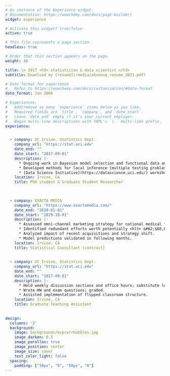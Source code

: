 ```yaml
---
# An instance of the Experience widget.
# Documentation: https://wowchemy.com/docs/page-builder/
widget: experience

# Activate this widget? true/false
active: true

# This file represents a page section.
headless: true

# Order that this section appears on the page.
weight: 40

title: \> 2017 <h3> statistician & data scientist </h3>
subtitle: Download my [resumé](/media/akseong_resume_2021.pdf) 

# Date format for experience
#   Refer to https://wowchemy.com/docs/customization/#date-format
date_format: Jan 2006

# Experiences.
#   Add/remove as many `experience` items below as you like.
#   Required fields are `title`, `company`, and `date_start`.
#   Leave `date_end` empty if it's your current employer.
#   Begin multi-line descriptions with YAML's `|-` multi-line prefix.
experience:


  - company: UC Irvine, Statistics Dept.
    company_url: "https://stat.uci.edu"
    date_end: ""
    date_start: "2017-09-01"
    description: |-
      * Ongoing work in Bayesian model selection and functional data analysis.
      * Developed methods for local inference (multiple testing problem) in neuroimaging data.
      * [Data Science Initiative](https://datascience.uci.edu/) workshop instructor
    location: Irvine, CA
    title: PhD student & Graduate Student Researcher
    
  

  - company: EXACTA MEDIA
    company_url: "https://www.exactamedia.com/"
    date_end: "2020-01-01"
    date_start: "2019-10-01"
    description: |-
      * Assessed omni-channel marketing strategy for national medical franchise.
      * Identified redundant efforts worth potentially <hlt> &#62;$60,000/month. </hlt>
      * Analyzed impact of recent acquisitions and strategy shift.
      * Model predictions validated in following months.
    location: Irvine, CA
    title: Statistical Consultant (contract)
    
    
  - company: UC Irvine, Statistics Dept.
    company_url: "https://stat.uci.edu"
    date_end: ""
    date_start: "2017-09-01"
    description: |-
      * Held weekly discussion sections and office hours; substitute lecture as needed.
      * Wrote HW and exam questions; graded.
      * Assisted implementation of flipped classroom structure.
    location: Irvine, CA
    title: Graduate Teaching Assistant
    
    
design:
  columns: '2'
  background:
    image: backgrounds/expcurrbubbles.jpg
    image_darken: 0.5
    image_parallax: true
    image_position: center
    image_size: cover
    text_color_light: false
  spacing:
    padding: ["50px", "0", "50px", "0"]
---
```

